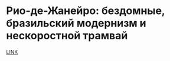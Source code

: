 # Рио-де-Жанейро: бездомные, бразильский модернизм и нескоростной трамвай



[LINK](https://varlamov.ru/4045631.html)